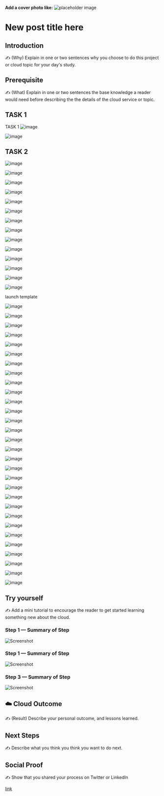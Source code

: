 **Add a cover photo like:**
![placeholder image](https://via.placeholder.com/1200x600)

# New post title here

## Introduction

✍️ (Why) Explain in one or two sentences why you choose to do this project or cloud topic for your day's study.

## Prerequisite

✍️ (What) Explain in one or two sentences the base knowledge a reader would need before describing the the details of the cloud service or topic.

## TASK 1
TASK 1
![image](https://github.com/dianarahmatulk/100DaysOfCloud/assets/140806099/4e8549a6-d907-4167-82ac-96b939587183)

![image](https://github.com/dianarahmatulk/100DaysOfCloud/assets/140806099/3cabc54e-6feb-4d9e-ba54-a666392d8ce0)

## TASK 2

![image](https://github.com/dianarahmatulk/100DaysOfCloud/assets/140806099/6242f414-4bbc-46a9-9e90-935b022fe93e)

![image](https://github.com/dianarahmatulk/100DaysOfCloud/assets/140806099/a52a8b74-6bb0-4c3d-8d3d-76bd9a389c79)

![image](https://github.com/dianarahmatulk/100DaysOfCloud/assets/140806099/a7abd3d4-f684-44ab-a917-e758074d4652)


![image](https://github.com/dianarahmatulk/100DaysOfCloud/assets/140806099/1f30fdae-6054-4b26-9340-06a5e9553aa6)

![image](https://github.com/dianarahmatulk/100DaysOfCloud/assets/140806099/e5d74eff-e295-4d68-99d2-8b5b9c0e90af)

![image](https://github.com/dianarahmatulk/100DaysOfCloud/assets/140806099/ba0ea334-f6cd-4f2e-ac18-bce5f6030010)

![image](https://github.com/dianarahmatulk/100DaysOfCloud/assets/140806099/8e166c38-b9a5-43b6-a9f3-65f48cb51931)

![image](https://github.com/dianarahmatulk/100DaysOfCloud/assets/140806099/386d58dc-e2a0-404c-82f0-fe33dbda5cd0)

![image](https://github.com/dianarahmatulk/100DaysOfCloud/assets/140806099/cd5b65a3-20d5-47f4-8097-ffaa00db185e)

![image](https://github.com/dianarahmatulk/100DaysOfCloud/assets/140806099/d0f18dda-42a3-4f52-bd57-8934eedde09c)

![image](https://github.com/dianarahmatulk/100DaysOfCloud/assets/140806099/de738e95-08fc-44d6-8e2f-e84879b53180)

![image](https://github.com/dianarahmatulk/100DaysOfCloud/assets/140806099/7c4470d1-ce83-4330-89fc-0ef84fd15c5f)

![image](https://github.com/dianarahmatulk/100DaysOfCloud/assets/140806099/eb7cddab-70b5-46b8-a06a-a395e0f4a038)

![image](https://github.com/dianarahmatulk/100DaysOfCloud/assets/140806099/9d7c45f5-5933-4021-b7ad-cce484957db2)

launch template

![image](https://github.com/dianarahmatulk/100DaysOfCloud/assets/140806099/3ecdcfa0-ff13-4d93-9f98-10fd714b6a11)

![image](https://github.com/dianarahmatulk/100DaysOfCloud/assets/140806099/bceca3a1-dfbf-45bf-8520-f96442854627)

![image](https://github.com/dianarahmatulk/100DaysOfCloud/assets/140806099/b6b1c236-4607-49e2-a382-1f7a95160973)

![image](https://github.com/dianarahmatulk/100DaysOfCloud/assets/140806099/a15ea3b2-1a83-4a03-9ff0-574bbbf813d9)

![image](https://github.com/dianarahmatulk/100DaysOfCloud/assets/140806099/016f8036-0941-4819-a5f1-ac00a84c432f)

![image](https://github.com/dianarahmatulk/100DaysOfCloud/assets/140806099/3b337a46-e01e-439d-8468-a673904f6c8d)

![image](https://github.com/dianarahmatulk/100DaysOfCloud/assets/140806099/dcc54ebc-bd2c-462b-b3de-792450bd8f86)

![image](https://github.com/dianarahmatulk/100DaysOfCloud/assets/140806099/d2620860-28e3-4b83-ab4d-3545e08fa3ab)

![image](https://github.com/dianarahmatulk/100DaysOfCloud/assets/140806099/ad7112fc-e034-4288-9671-6bc15a7a1e11)

![image](https://github.com/dianarahmatulk/100DaysOfCloud/assets/140806099/8bed1d41-3abf-4cb0-afc4-ff5e031dcb9e)

![image](https://github.com/dianarahmatulk/100DaysOfCloud/assets/140806099/42d9e7fb-2722-4f29-970e-887147868c09)

![image](https://github.com/dianarahmatulk/100DaysOfCloud/assets/140806099/fc815a3a-defa-4146-95d2-b4c8b3bda10a)

![image](https://github.com/dianarahmatulk/100DaysOfCloud/assets/140806099/02cbf83f-1cc1-4fa6-8b38-e3399606d40e)

![image](https://github.com/dianarahmatulk/100DaysOfCloud/assets/140806099/d389c382-773f-4146-b53c-1567ac699718)

![image](https://github.com/dianarahmatulk/100DaysOfCloud/assets/140806099/d6c4ea81-78fc-4a2d-a51a-55e069aecbca)

![image](https://github.com/dianarahmatulk/100DaysOfCloud/assets/140806099/3307f320-0438-4626-8909-360167fd1f59)

![image](https://github.com/dianarahmatulk/100DaysOfCloud/assets/140806099/0b056051-77b3-4921-9f20-09ba00636633)

![image](https://github.com/dianarahmatulk/100DaysOfCloud/assets/140806099/a662d430-3680-4ec2-b034-a6187b23e845)

![image](https://github.com/dianarahmatulk/100DaysOfCloud/assets/140806099/7f4c1998-e4d0-4a7c-83ad-93e1e0ed548c)

![image](https://github.com/dianarahmatulk/100DaysOfCloud/assets/140806099/bc8c7dca-06c3-472e-85a7-baa3c60a44ef)

![image](https://github.com/dianarahmatulk/100DaysOfCloud/assets/140806099/a205eab0-1172-43dd-b156-e0170e14acf1)


![image](https://github.com/dianarahmatulk/100DaysOfCloud/assets/140806099/b7877ff7-e099-4cbe-9d21-27e9ad6d6649)

![image](https://github.com/dianarahmatulk/100DaysOfCloud/assets/140806099/e4645555-62d7-4239-899e-553b4c4a2bb8)

![image](https://github.com/dianarahmatulk/100DaysOfCloud/assets/140806099/93a2b5ac-8fb6-496e-bd98-d34d3bd46814)


![image](https://github.com/dianarahmatulk/100DaysOfCloud/assets/140806099/395abd38-3cec-42a4-8470-8adce6c04fb5)

![image](https://github.com/dianarahmatulk/100DaysOfCloud/assets/140806099/a56c30ad-a94b-4113-b300-25a2d6a3fac0)

![image](https://github.com/dianarahmatulk/100DaysOfCloud/assets/140806099/056eee08-198c-4eb0-908c-cb1fb5aaf40d)

![image](https://github.com/dianarahmatulk/100DaysOfCloud/assets/140806099/3690ad7c-efd7-4712-ac5f-b01fb559c960)

![image](https://github.com/dianarahmatulk/100DaysOfCloud/assets/140806099/dd7c7d90-0f3d-4380-b855-46f0c77f4684)

![image](https://github.com/dianarahmatulk/100DaysOfCloud/assets/140806099/8500ce4f-1f9f-4bc3-94ba-1a5c94a8b370)


## Try yourself

✍️ Add a mini tutorial to encourage the reader to get started learning something new about the cloud.

### Step 1 — Summary of Step

![Screenshot](https://via.placeholder.com/500x300)


### Step 1 — Summary of Step

![Screenshot](https://via.placeholder.com/500x300)

### Step 3 — Summary of Step

![Screenshot](https://via.placeholder.com/500x300)

## ☁️ Cloud Outcome

✍️ (Result) Describe your personal outcome, and lessons learned.

## Next Steps

✍️ Describe what you think you think you want to do next.

## Social Proof

✍️ Show that you shared your process on Twitter or LinkedIn

[link](link)
